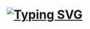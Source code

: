 <h1 align="center"> 
<a href="https://git.io/typing-svg"><img src="https://readme-typing-svg.demolab.com?font=Roboto&weight=700&pause=1000&color=000000&center=true&vCenter=true&width=435&lines=Welcome+to+my+Github+%F0%9F%91%80+I'm+Yifan+Wang!" alt="Typing SVG" /></a>



<!--
**Yifan-858/Yifan-858** is a ✨ _special_ ✨ repository because its `README.md` (this file) appears on your GitHub profile.

Here are some ideas to get you started:

- 🔭 I’m currently working on ...
- 🌱 I’m currently learning ...
- 👯 I’m looking to collaborate on ...
- 🤔 I’m looking for help with ...
- 💬 Ask me about ...
- 📫 How to reach me: ...
- 😄 Pronouns: ...
- ⚡ Fun fact: ...
-->
